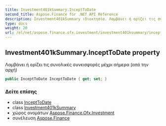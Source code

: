 ```yaml
---
title: Investment401kSummary.InceptToDate
second_title: Aspose.Finance for .NET API Reference
description: Investment401kSummary ιδιοκτησία. Λαμβάνει ή ορίζει τις συνολικές συνεισφορές μέχρι σήμερα από την αρχή
type: docs
weight: 20
url: /el/net/aspose.finance.ofx.investment/investment401ksummary/incepttodate/
---
```

## Investment401kSummary.InceptToDate property

Λαμβάνει ή ορίζει τις συνολικές συνεισφορές μέχρι σήμερα (από την αρχή)

```csharp
public InceptToDate InceptToDate { get; set; }
```

### Δείτε επίσης

* class [InceptToDate](../../incepttodate/)
* class [Investment401kSummary](../)
* χώρος ονομάτων [Aspose.Finance.Ofx.Investment](../../investment401ksummary/)
* συνέλευση [Aspose.Finance](../../../)



